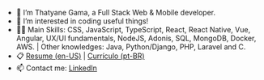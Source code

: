 - 👋 I’m Thatyane Gama, a Full Stack Web & Mobile developer.
- 👀 I’m interested in coding useful things!
- :woman_technologist: Main Skills: CSS, JavaScript, TypeScript, React, React Native, Vue, Angular, UX/UI fundamentals, NodeJS, Adonis, SQL, MongoDB, Docker, AWS. | Other knowledges: Java, Python/Django, PHP, Laravel and C.
- :clipboard: [Resume (en-US)](https://drive.google.com/file/d/1Ys5Fyd6u20Uin3JlIL8hLJu1VbHSsPNG/view?usp=sharing) | [Currículo (pt-BR)](https://drive.google.com/file/d/18ynIXAoE2XvKMiIOMpSnIJ_tK0dhY7Nt/view?usp=sharing)
- 📫 Contact me: [LinkedIn](https://www.linkedin.com/in/thatyane-gama-carvalho/)
